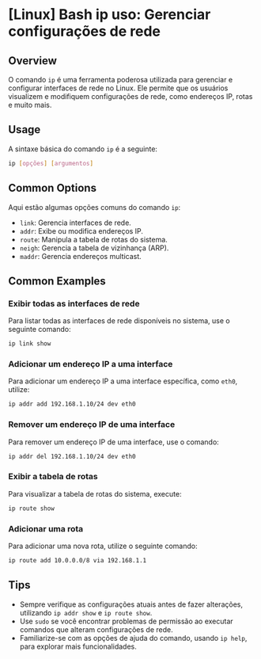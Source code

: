 # [Linux] Bash ip uso: Gerenciar configurações de rede

## Overview
O comando `ip` é uma ferramenta poderosa utilizada para gerenciar e configurar interfaces de rede no Linux. Ele permite que os usuários visualizem e modifiquem configurações de rede, como endereços IP, rotas e muito mais.

## Usage
A sintaxe básica do comando `ip` é a seguinte:

```bash
ip [opções] [argumentos]
```

## Common Options
Aqui estão algumas opções comuns do comando `ip`:

- `link`: Gerencia interfaces de rede.
- `addr`: Exibe ou modifica endereços IP.
- `route`: Manipula a tabela de rotas do sistema.
- `neigh`: Gerencia a tabela de vizinhança (ARP).
- `maddr`: Gerencia endereços multicast.

## Common Examples

### Exibir todas as interfaces de rede
Para listar todas as interfaces de rede disponíveis no sistema, use o seguinte comando:

```bash
ip link show
```

### Adicionar um endereço IP a uma interface
Para adicionar um endereço IP a uma interface específica, como `eth0`, utilize:

```bash
ip addr add 192.168.1.10/24 dev eth0
```

### Remover um endereço IP de uma interface
Para remover um endereço IP de uma interface, use o comando:

```bash
ip addr del 192.168.1.10/24 dev eth0
```

### Exibir a tabela de rotas
Para visualizar a tabela de rotas do sistema, execute:

```bash
ip route show
```

### Adicionar uma rota
Para adicionar uma nova rota, utilize o seguinte comando:

```bash
ip route add 10.0.0.0/8 via 192.168.1.1
```

## Tips
- Sempre verifique as configurações atuais antes de fazer alterações, utilizando `ip addr show` e `ip route show`.
- Use `sudo` se você encontrar problemas de permissão ao executar comandos que alteram configurações de rede.
- Familiarize-se com as opções de ajuda do comando, usando `ip help`, para explorar mais funcionalidades.
